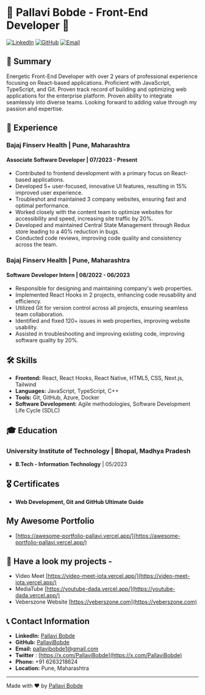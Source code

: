 # 🌟 Pallavi Bobde - Front-End Developer 🌟

[![LinkedIn](https://img.shields.io/badge/LinkedIn-blue?style=for-the-badge&logo=linkedin)](https://www.linkedin.com/in/pallavi-bobde-35ba721b2)
[![GitHub](https://img.shields.io/badge/GitHub-black?style=for-the-badge&logo=github)](https://github.com/PallaviBobde)
[![Email](https://img.shields.io/badge/Email-red?style=for-the-badge&logo=gmail)](mailto:pallavibobde1@gmail.com)

## 📜 Summary

Energetic Front-End Developer with over 2 years of professional experience focusing on React-based applications. Proficient with JavaScript, TypeScript, and Git. Proven track record of building and optimizing web applications for the enterprise platform. Proven ability to integrate seamlessly into diverse teams. Looking forward to adding value through my passion and expertise.

## 💼 Experience

### Bajaj Finserv Health | Pune, Maharashtra
#### Associate Software Developer | 07/2023 - Present
- Contributed to frontend development with a primary focus on React-based applications.
- Developed 5+ user-focused, innovative UI features, resulting in 15% improved user experience.
- Troubleshot and maintained 3 company websites, ensuring fast and optimal performance.
- Worked closely with the content team to optimize websites for accessibility and speed, increasing site traffic by 20%.
- Developed and maintained Central State Management through Redux store leading to a 40% reduction in bugs.
- Conducted code reviews, improving code quality and consistency across the team.

### Bajaj Finserv Health | Pune, Maharashtra
#### Software Developer Intern | 08/2022 - 06/2023
- Responsible for designing and maintaining company's web properties.
- Implemented React Hooks in 2 projects, enhancing code reusability and efficiency.
- Utilized Git for version control across all projects, ensuring seamless team collaboration.
- Identified and fixed 120+ issues in web properties, improving website usability.
- Assisted in troubleshooting and improving existing code, improving software quality by 20%.

## 🛠️ Skills

- **Frontend:** React, React Hooks, React Native, HTML5, CSS, Next.js, Tailwind
- **Languages:** JavaScript, TypeScript, C++
- **Tools:** Git, GitHub, Azure, Docker
- **Software Development:** Agile methodologies, Software Development Life Cycle (SDLC)

## 🎓 Education

### University Institute of Technology | Bhopal, Madhya Pradesh
- **B.Tech - Information Technology** | 05/2023

## 🎖️ Certificates

- **Web Development, Git and GitHub Ultimate Guide**

## My Awesome Portfolio
- [https://awesome-portfolio-pallavi.vercel.app/](https://awesome-portfolio-pallavi.vercel.app/)

## 📂 Have a look my projects -
- Video Meet [https://video-meet-iota.vercel.app/](https://video-meet-iota.vercel.app/)
- MediaTube [https://youtube-dada.vercel.app/](https://youtube-dada.vercel.app/)
- Veberszone Website [https://veberszone.com](https://veberszone.com)
  
## 📞 Contact Information
- **LinkedIn:** [Pallavi Bobde](https://www.linkedin.com/in/pallavi-bobde-35ba721b2)
- **GitHub:** [PallaviBobde](https://github.com/PallaviBobde)
- **Email:** [pallavibobde1@gmail.com](mailto:pallavibobde1@gmail.com)
- **Twitter** : [https://x.com/PallaviBobde](https://x.com/PallaviBobde)
- **Phone:** +91 6263218624
- **Location:** Pune, Maharashtra

---

Made with ❤️ by [Pallavi Bobde](https://github.com/PallaviBobde)
